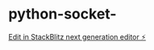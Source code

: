 # python-socket-

[Edit in StackBlitz next generation editor ⚡️](https://stackblitz.com/~/github.com/itsdagi/python-socket-)